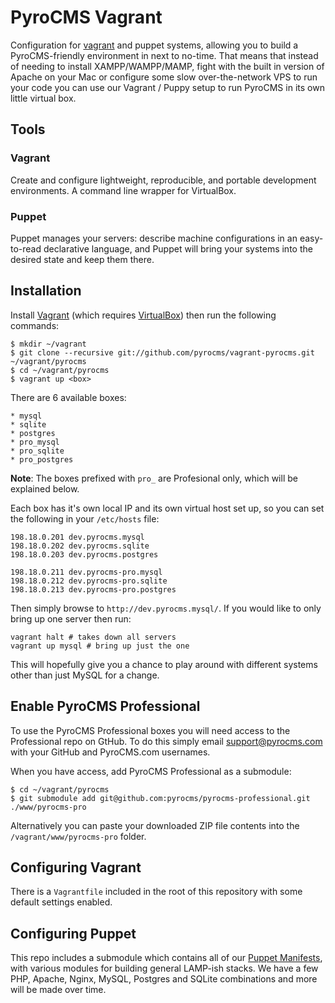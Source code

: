 # PyroCMS Vagrant

Configuration for [vagrant](http://vagrantup.com/) and puppet systems, allowing you to build a PyroCMS-friendly environment in next to no-time. 
That means that instead of needing to install XAMPP/WAMPP/MAMP, fight with the built in version of Apache on your Mac or configure some slow 
over-the-network VPS to run your code you can use our Vagrant / Puppy setup to run PyroCMS in its own little virtual box.

## Tools

### Vagrant

Create and configure lightweight, reproducible, and portable development environments. A command line wrapper for VirtualBox.

### Puppet

Puppet manages your servers: describe machine configurations in an easy-to-read declarative language, and Puppet will bring your systems into the desired state and keep them there.

## Installation

Install [Vagrant](http://docs.vagrantup.com/v2/installation/index.html) (which requires [VirtualBox](https://www.virtualbox.org/wiki/Downloads)) then run the following commands:

	$ mkdir ~/vagrant
	$ git clone --recursive git://github.com/pyrocms/vagrant-pyrocms.git ~/vagrant/pyrocms
	$ cd ~/vagrant/pyrocms
	$ vagrant up <box>

There are 6 available boxes:

	* mysql
	* sqlite
	* postgres
	* pro_mysql
	* pro_sqlite
	* pro_postgres

**Note**: The boxes prefixed with `pro_` are Profesional only, which will be explained below.

Each box has it's own local IP and its own virtual host set up, so you can set the following in 
your `/etc/hosts` file:

	198.18.0.201 dev.pyrocms.mysql
	198.18.0.202 dev.pyrocms.sqlite
	198.18.0.203 dev.pyrocms.postgres

	198.18.0.211 dev.pyrocms-pro.mysql
	198.18.0.212 dev.pyrocms-pro.sqlite
	198.18.0.213 dev.pyrocms-pro.postgres

Then simply browse to `http://dev.pyrocms.mysql/`. If you would like to only bring up one server then run:

	vagrant halt # takes down all servers
	vagrant up mysql # bring up just the one

This will hopefully give you a chance to play around with different systems other than just MySQL for a change.

## Enable PyroCMS Professional

To use the PyroCMS Professional boxes you will need access to the Professional repo on GtHub. To do this 
simply email [support@pyrocms.com](mailto:support@pyrocms.com) with your GitHub and PyroCMS.com usernames. 

When you have access, add PyroCMS Professional as a submodule:

	$ cd ~/vagrant/pyrocms
	$ git submodule add git@github.com:pyrocms/pyrocms-professional.git ./www/pyrocms-pro

Alternatively you can paste your downloaded ZIP file contents into the `/vagrant/www/pyrocms-pro` folder.

## Configuring Vagrant

There is a `Vagrantfile` included in the root of this repository with some default settings enabled.

## Configuring Puppet

This repo includes a submodule which contains all of our [Puppet Manifests](https://github.com/pyrocms/puppet-pyrocms), with various modules for building general LAMP-ish stacks. We have a few PHP, Apache, Nginx, MySQL, Postgres and SQLite combinations and more will be made over time.
